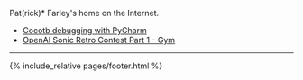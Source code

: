 

Pat(rick)\* Farley's home on the Internet.

+ [Cocotb debugging with PyCharm](pages/cocotb-pycharm)
+ [OpenAI Sonic Retro Contest Part 1 - Gym](pages/openai_retro_contest-1)
 
 
 
 
 
 
 
--- 

{% include_relative pages/footer.html %}
